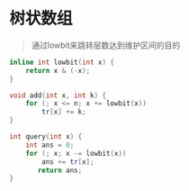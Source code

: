 # 树状数组

> 通过lowbit来跳转层数达到维护区间的目的

```cpp
inline int lowbit(int x) {
    return x & (-x);
}

void add(int x, int k) {
    for (; x <= n; x += lowbit(x))
        tr[x] += k;
}

int query(int x) {
    int ans = 0;
    for (; x; x -= lowbit(x))
        ans += tr[x];
       return ans;
}
```

